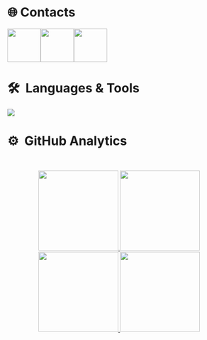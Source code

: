 
# 🌐&nbsp;Contacts 
<div style="display: flex; align-items: center;">
  <a href="mailto:shiawaseu@proton.me" target="_blank">
    <img src="https://go-skill-icons.vercel.app/api/icons?i=proton" height="75em" width="75rem"/>
  </a>
  <a href="https://discord.com/users/1115643711666278521" target="_blank">
    <img src="https://go-skill-icons.vercel.app/api/icons?i=discord" height="75em" width="75rem"/>
  </a>
  <a href="https://x.com/shiawaseuu" target="_blank">
    <img src="https://go-skill-icons.vercel.app/api/icons?i=x" height="75em" width="75rem"/>
  </a>
</div>

# 🛠 &nbsp;Languages & Tools
<p align="left"> <a href="https://github.com/shiawaseu"><img src="https://go-skill-icons.vercel.app/api/icons?i=cs,javascript,nodejs,typescript,npm,pnpm,python,luau,astro,next,tailwindcss,supabase,react,vscode,visualstudio"> </a> </p>


# ⚙️ &nbsp;GitHub Analytics

<br/><p align="center">
<a href="https://github.com/shiawaseu">
  <img height="180em" src="http://github-profile-summary-cards.vercel.app/api/cards/profile-details?username=shiawaseu&theme=tokyonight"/>
  <img height="180em" src="http://github-profile-summary-cards.vercel.app/api/cards/most-commit-language?username=shiawaseu&theme=tokyonight"/>
  <img height="180em" src="http://github-profile-summary-cards.vercel.app/api/cards/repos-per-language?username=shiawaseu&theme=tokyonight"/>
  <img height="180em" src="http://github-profile-summary-cards.vercel.app/api/cards/stats?username=shiawaseu&theme=tokyonight"/>
</a>
</p>
